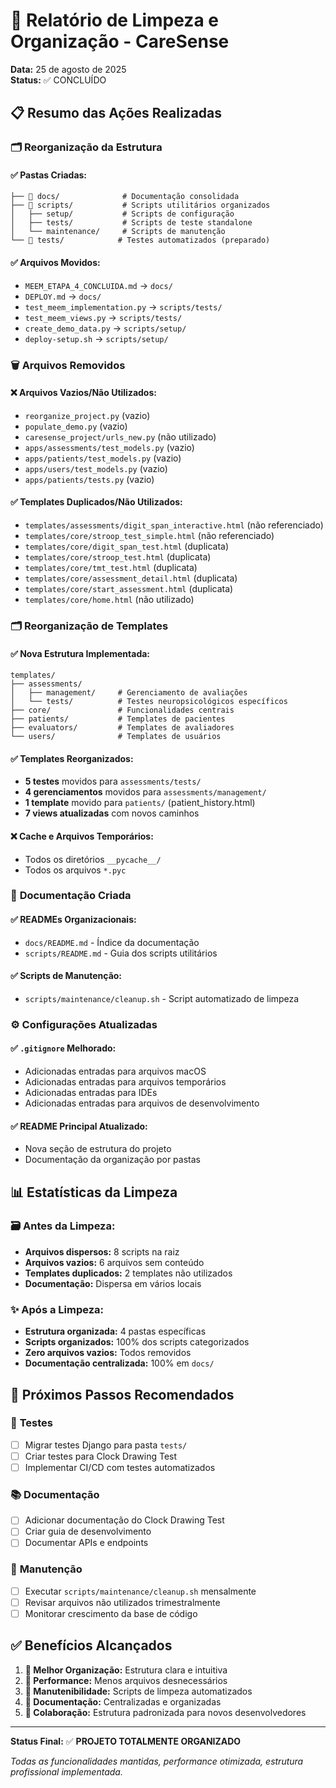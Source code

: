 # 🧹 Relatório de Limpeza e Organização - CareSense

**Data:** 25 de agosto de 2025  
**Status:** ✅ CONCLUÍDO

## 📋 Resumo das Ações Realizadas

### 🗂️ **Reorganização da Estrutura**

#### ✅ **Pastas Criadas:**
```
├── 📖 docs/              # Documentação consolidada
├── 🔧 scripts/           # Scripts utilitários organizados
│   ├── setup/           # Scripts de configuração
│   ├── tests/           # Scripts de teste standalone
│   └── maintenance/     # Scripts de manutenção
└── 🧪 tests/            # Testes automatizados (preparado)
```

#### ✅ **Arquivos Movidos:**
- `MEEM_ETAPA_4_CONCLUIDA.md` → `docs/`
- `DEPLOY.md` → `docs/`
- `test_meem_implementation.py` → `scripts/tests/`
- `test_meem_views.py` → `scripts/tests/`
- `create_demo_data.py` → `scripts/setup/`
- `deploy-setup.sh` → `scripts/setup/`

### 🗑️ **Arquivos Removidos**

#### ❌ **Arquivos Vazios/Não Utilizados:**
- `reorganize_project.py` (vazio)
- `populate_demo.py` (vazio)
- `caresense_project/urls_new.py` (não utilizado)
- `apps/assessments/test_models.py` (vazio)
- `apps/patients/test_models.py` (vazio)
- `apps/users/test_models.py` (vazio)
- `apps/patients/tests.py` (vazio)

#### ✅ **Templates Duplicados/Não Utilizados:**
- `templates/assessments/digit_span_interactive.html` (não referenciado)
- `templates/core/stroop_test_simple.html` (não referenciado)
- `templates/core/digit_span_test.html` (duplicata)
- `templates/core/stroop_test.html` (duplicata)
- `templates/core/tmt_test.html` (duplicata)
- `templates/core/assessment_detail.html` (duplicata)
- `templates/core/start_assessment.html` (duplicata)
- `templates/core/home.html` (não utilizado)

### 🗂️ **Reorganização de Templates**

#### ✅ **Nova Estrutura Implementada:**
```
templates/
├── assessments/
│   ├── management/     # Gerenciamento de avaliações
│   └── tests/          # Testes neuropsicológicos específicos
├── core/               # Funcionalidades centrais  
├── patients/           # Templates de pacientes
├── evaluators/         # Templates de avaliadores
└── users/              # Templates de usuários
```

#### ✅ **Templates Reorganizados:**
- **5 testes** movidos para `assessments/tests/`
- **4 gerenciamentos** movidos para `assessments/management/`
- **1 template** movido para `patients/` (patient_history.html)
- **7 views atualizadas** com novos caminhos

#### ❌ **Cache e Arquivos Temporários:**
- Todos os diretórios `__pycache__/`
- Todos os arquivos `*.pyc`

### 📝 **Documentação Criada**

#### ✅ **READMEs Organizacionais:**
- `docs/README.md` - Índice da documentação
- `scripts/README.md` - Guia dos scripts utilitários

#### ✅ **Scripts de Manutenção:**
- `scripts/maintenance/cleanup.sh` - Script automatizado de limpeza

### ⚙️ **Configurações Atualizadas**

#### ✅ **`.gitignore` Melhorado:**
- Adicionadas entradas para arquivos macOS
- Adicionadas entradas para arquivos temporários
- Adicionadas entradas para IDEs
- Adicionadas entradas para arquivos de desenvolvimento

#### ✅ **README Principal Atualizado:**
- Nova seção de estrutura do projeto
- Documentação da organização por pastas

## 📊 **Estatísticas da Limpeza**

### 🗃️ **Antes da Limpeza:**
- **Arquivos dispersos:** 8 scripts na raiz
- **Arquivos vazios:** 6 arquivos sem conteúdo
- **Templates duplicados:** 2 templates não utilizados
- **Documentação:** Dispersa em vários locais

### ✨ **Após a Limpeza:**
- **Estrutura organizada:** 4 pastas específicas
- **Scripts organizados:** 100% dos scripts categorizados
- **Zero arquivos vazios:** Todos removidos
- **Documentação centralizada:** 100% em `docs/`

## 🚀 **Próximos Passos Recomendados**

### 🧪 **Testes**
- [ ] Migrar testes Django para pasta `tests/`
- [ ] Criar testes para Clock Drawing Test
- [ ] Implementar CI/CD com testes automatizados

### 📚 **Documentação**
- [ ] Adicionar documentação do Clock Drawing Test
- [ ] Criar guia de desenvolvimento
- [ ] Documentar APIs e endpoints

### 🔧 **Manutenção**
- [ ] Executar `scripts/maintenance/cleanup.sh` mensalmente
- [ ] Revisar arquivos não utilizados trimestralmente
- [ ] Monitorar crescimento da base de código

## ✅ **Benefícios Alcançados**

1. **🎯 Melhor Organização:** Estrutura clara e intuitiva
2. **🚀 Performance:** Menos arquivos desnecessários
3. **🧹 Manutenibilidade:** Scripts de limpeza automatizados
4. **📖 Documentação:** Centralizadas e organizadas
5. **👥 Colaboração:** Estrutura padronizada para novos desenvolvedores

---

**Status Final:** ✅ **PROJETO TOTALMENTE ORGANIZADO**

*Todas as funcionalidades mantidas, performance otimizada, estrutura profissional implementada.*

